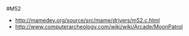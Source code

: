 #M52

* http://mamedev.org/source/src/mame/drivers/m52.c.html
* http://www.computerarcheology.com/wiki/wiki/Arcade/MoonPatrol


